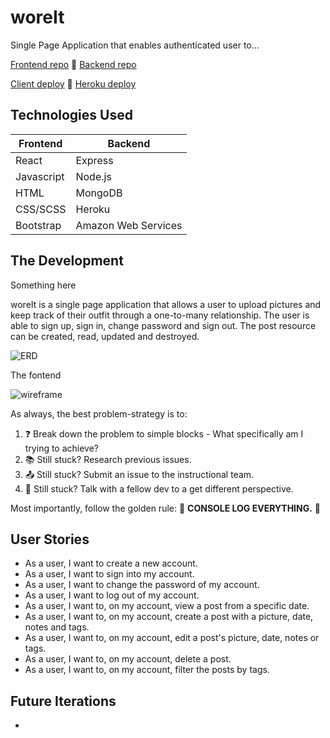 # woreIt
Single Page Application that enables authenticated user to...

[Frontend repo](https://github.com/ekmy318/woreIt) :apple: [Backend repo](https://github.com/ekmy318/woreIt_backend)

[Client deploy](https://ekmy318.github.io/woreIt/) :green_apple: [Heroku deploy](https://whispering-tor-43219.herokuapp.com/)

## Technologies Used

| Frontend      | Backend |
| ------------- |---------|
| React         | Express |
| Javascript    | Node.js |
| HTML          | MongoDB |
| CSS/SCSS      | Heroku  |
| Bootstrap     | Amazon Web Services |


## The Development
Something here

woreIt is a single page application that allows a user to upload pictures and keep track of their outfit through a one-to-many relationship. The user is able to sign up, sign in, change password and sign out. The post resource can be created, read, updated and destroyed.

![ERD]()

The fontend

![wireframe]()

As always, the best problem-strategy is to:
1. :question: Break down the problem to simple blocks - What specifically am I trying to achieve?
2. :books: Still stuck? Research previous issues.
3. :outbox_tray: Still stuck? Submit an issue to the instructional team.
4. :two_women_holding_hands: Still stuck? Talk with a fellow dev to a get different perspective.

Most importantly, follow the golden rule: :mega: **CONSOLE LOG EVERYTHING.** :mega:


## User Stories
- As a user, I want to create a new account.
- As a user, I want to sign into my account.
- As a user, I want to change the password of my account.
- As a user, I want to log out of my account.
- As a user, I want to, on my account, view a post from a specific date.
- As a user, I want to, on my account, create a post with a picture, date, notes and tags.
- As a user, I want to, on my account, edit a post's picture, date, notes or tags.
- As a user, I want to, on my account, delete a post.
- As a user, I want to, on my account, filter the posts by tags.


## Future Iterations
-
